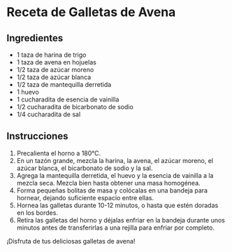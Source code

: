 # Receta de Galletas de Avena

## Ingredientes

- 1 taza de harina de trigo
- 1 taza de avena en hojuelas
- 1/2 taza de azúcar moreno
- 1/2 taza de azúcar blanca
- 1/2 taza de mantequilla derretida
- 1 huevo
- 1 cucharadita de esencia de vainilla
- 1/2 cucharadita de bicarbonato de sodio
- 1/4 cucharadita de sal

## Instrucciones

1. Precalienta el horno a 180°C.
2. En un tazón grande, mezcla la harina, la avena, el azúcar moreno, el azúcar blanca, el bicarbonato de sodio y la sal.
3. Agrega la mantequilla derretida, el huevo y la esencia de vainilla a la mezcla seca. Mezcla bien hasta obtener una masa homogénea.
4. Forma pequeñas bolitas de masa y colócalas en una bandeja para hornear, dejando suficiente espacio entre ellas.
5. Hornea las galletas durante 10-12 minutos, o hasta que estén doradas en los bordes.
6. Retira las galletas del horno y déjalas enfriar en la bandeja durante unos minutos antes de transferirlas a una rejilla para enfriar por completo.

¡Disfruta de tus deliciosas galletas de avena!
